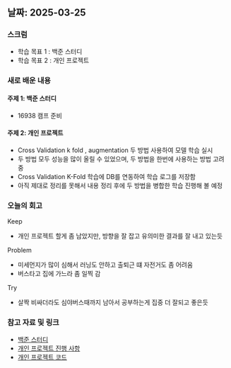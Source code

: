## 날짜: 2025-03-25

### 스크럼
- 학습 목표 1 : 백준 스터디
- 학습 목표 2 : 개인 프로젝트

### 새로 배운 내용
#### 주제 1: 백준 스터디
- 16938 캠프 준비

#### 주제 2: 개인 프로젝트
- Cross Validation k fold , augmentation 두 방법 사용하여 모델 학습 실시
- 두 방법 모두 성능을 많이 올릴 수 있었으며, 두 방법을 한번에 사용하는 방법 고려중
- Cross Validation K-Fold 학습에 DB를 연동하여 학습 로그를 저장함
- 아직 제대로 정리를 못해서 내용 정리 후에 두 방법을 병합한 학습 진행해 볼 예정

### 오늘의 회고
Keep
- 개인 프로젝트 할게 좀 남았지만, 방향을 잘 잡고 유의미한 결과를 잘 내고 있는듯

Problem
- 미세먼지가 많이 심해서 러닝도 안하고 출퇴근 떄 자전거도 좀 어려움
- 버스타고 집에 가느라 좀 일찍 감

Try
- 살짝 비싸더라도 심야버스때까지 남아서 공부하는게 집중 더 잘되고 좋은듯

### 참고 자료 및 링크
- [백준 스터디](https://www.acmicpc.net/submit/17609/91927638)
- [개인 프로젝트 진행 사항](https://www.notion.so/adapterz/1bb394a480618006b1f9c7f2a2305efd)
- [개인 프로젝트 코드](https://colab.research.google.com/drive/1KbImxjt-s7SCzWu2Lrf9zG6FKsIb216F?hl=ko#scrollTo=AsoIFPvwVKsV)